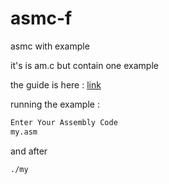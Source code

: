 # asmc-f
asmc with example

it's is am.c but contain one example

the guide is here : [link](https://github.com/PooiaFerdowsi/asmc)

running the example :

```./asmc.sh
Enter Your Assembly Code 
my.asm
```

and after

```./my```
